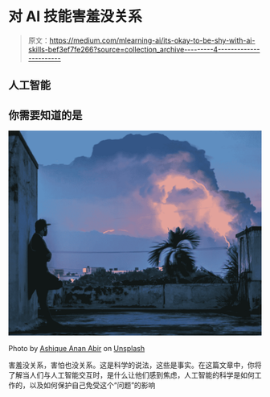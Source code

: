 # 对 AI 技能害羞没关系

> 原文：<https://medium.com/mlearning-ai/its-okay-to-be-shy-with-ai-skills-bef3ef7fe266?source=collection_archive---------4----------------------->

## 人工智能

## 你需要知道的是

![](img/c7603630ed86ea2b040171ee9dec84ff.png)

Photo by [Ashique Anan Abir](https://unsplash.com/@abir89?utm_source=unsplash&utm_medium=referral&utm_content=creditCopyText) on [Unsplash](https://unsplash.com/s/photos/storm?utm_source=unsplash&utm_medium=referral&utm_content=creditCopyText)

害羞没关系，害怕也没关系。这是科学的说法，这些是事实。在这篇文章中，你将了解当人们与人工智能交互时，是什么让他们感到焦虑，人工智能的科学是如何工作的，以及如何保护自己免受这个“问题”的影响